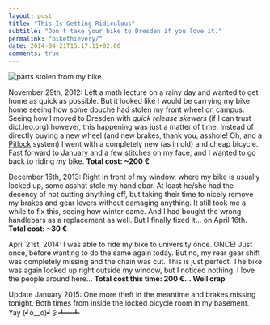 ```yaml
---
layout: post
title: "This Is Getting Ridiculous"
subtitle: "Don't take your bike to Dresden if you love it."
permalink: "bikethievery/"
date: 2014-04-21T15:17:11+02:00
comments: true
---
```


![parts stolen from my bike](https://i.imgur.com/StbQbJN.jpg)

November 29th, 2012: Left a math lecture on a rainy day and wanted to get home as quick as possible. But it looked like I would be carrying my bike home seeing how some douche had stolen my front wheel on campus. Seeing how I moved to Dresden with *quick release skewers* (if I can trust dict.leo.org) however, this happening was just a matter of time.
Instead of directly buying a new wheel (and new brakes, thank you, asshole! Oh, and a [Pitlock](http://www.pitlock.de/) system) I went with a completely new (as in old) and cheap bicycle. Fast forward to January and a few stitches on my face, and I wanted to go back to riding *my* bike.
**Total cost: ~200 €**

December 16th, 2013: Right in front of my window, where my bike is usually locked up, some asshat stole my handlebar. At least he/she had the decency of not cutting anything off, but taking their time to nicely remove my brakes and gear levers without damaging anything. It still took me a while to fix this, seeing how winter came. And I had bought the wrong handlebars as a replacement as well. But I finally fixed it... on April 16th.
**Total cost: ~30 €**

April 21st, 2014: I was able to ride my bike to university once. ONCE! Just once, before wanting to do the same again today. But no, my rear gear shift was completely missing and the chain was cut. This is just perfect. The bike was again locked up right outside my window, but I noticed nothing. I love the people around here...
**Total cost this time: 200 €... Well crap**

Update January 2015: One more theft in the meantime and brakes missing tonight. Both times from inside the locked bicycle room in my basement. Yay (┛ò__ó)┛彡┻━┻
